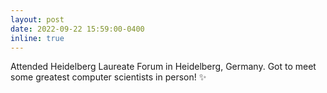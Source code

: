 ```yaml
---
layout: post
date: 2022-09-22 15:59:00-0400
inline: true
---
```


Attended Heidelberg Laureate Forum in Heidelberg, Germany. Got to meet some greatest computer scientists in person! :sparkles:
